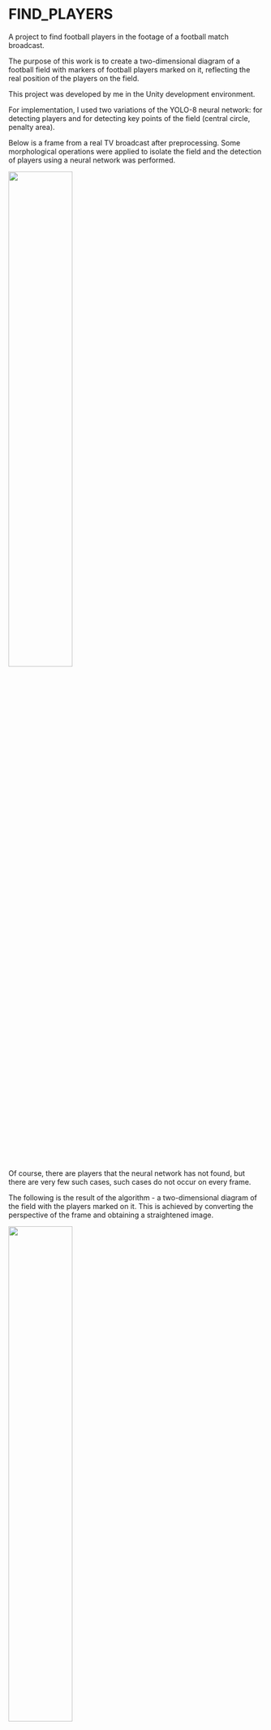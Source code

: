 # FIND_PLAYERS
A project to find football players in the footage of a football match broadcast.

The purpose of this work is to create a two-dimensional diagram of a football field with markers of football players marked on it, reflecting the real position of the players on the field.

This project was developed by me in the Unity development environment.

For implementation, I used two variations of the YOLO-8 neural network: for detecting players and for detecting key points of the field (central circle, penalty area).

Below is a frame from a real TV broadcast after preprocessing. Some morphological operations were applied to isolate the field and the detection of players using a neural network was performed.

<img src="https://github.com/zhernakov14/FIND_PLAYERS/assets/54941157/67bd5864-88b3-4c82-b9ae-54aa8fa3f8e6" width=50% height=50%> 

Of course, there are players that the neural network has not found, but there are very few such cases, such cases do not occur on every frame.

The following is the result of the algorithm - a two-dimensional diagram of the field with the players marked on it. This is achieved by converting the perspective of the frame and obtaining a straightened image.

<img src="https://github.com/zhernakov14/FIND_PLAYERS/assets/54941157/3c5b8dde-d6a2-4c95-8931-adeb88bc60dc" width=50% height=50%> 
